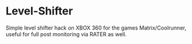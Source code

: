 # Level-Shifter
Simple level shifter hack on XBOX 360 for the games Matrix/Coolrunner, useful for full post monitoring via RATER as well.  
